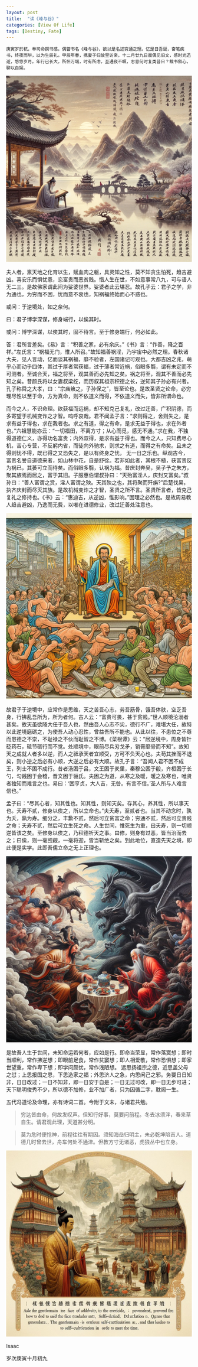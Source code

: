 ```yaml
---
layout: post
title:  "读《峰与谷》"
categories: [View Of Life]
tags: [Destiny, Fate]
---
```


<small>庚寅岁於杭，奉司命撰书感。偶瞥书名《峰与谷》，欲以是名述穷通之理。忆是日吾诞，奋笔疾书，终夜而毕，以为生辰礼。甲辰年春，携妻子归故里访亲，十二月廿九日晨偶见旧文，感时光迅逝，悠悠岁月。年行已长大，所怀万端，时有所虑，至通夜不瞑，志意何时复类昔日？裁书叙心，聊以自娱。</small>

![裁书叙心](/assets/images/posts/2024-02-04-Peaks-And-Valleys/DALLE-2024-02-10-04-04-34.webp)


夫人者，禀天地之化育以生，赋血肉之躯，具灵知之性，莫不知贪生怕死，趋吉避凶。喜安乐而惧忧患，恋富贵而恶贫贱。惜人生在世，不如意事常八九，可与语人无二三。是故佛家谓此间为娑婆世界。娑婆者此云堪忍。故孔子云：君子之学，非为通也，为穷而不困，忧而意不衰也，知祸福终始而心不惑也。

或问：于逆境处，如之奈何。

曰：君子博学深谋，修身端行，以俟其时。 

或问：博学深谋，以俟其时，固不待言。至于修身端行，何必如此。 

答：君所言差矣。《易》言：“积善之家，必有余庆。”《书》言：“作善，降之百祥。”左氏言：“祸福无门，惟人所召。”故知福善祸淫，乃宇宙中必然之理。春秋诸大夫，见人言动，亿而谈其祸福，靡不验者，左国诸记可观也。大都吉凶之兆，萌乎心而动乎四体，其过于厚者常获福，过于薄者常近祸，俗眼多翳，谓有未定而不可测者。至诚合天，福之将至，观其善而必先知之矣。祸之将至，观其不善而必先知之矣。昔颜氏将以女妻叔梁纥，而历叙其祖宗积德之长，逆知其子孙必有兴者。孔子称舜之大孝，曰：“宗庙飨之，子孙保之”，皆至论也。是故圣贤之论命，必穷理尽性以至于命，方为真命，则不依道义而得，不依道义而失，皆非所谓命也。

而今之人，不识命理。欲获福而远祸，却不知克己复礼，改过迁善，广积阴德，而多寄望于机械变诈之才智。呜呼哀哉。君不闻孟子言：“求则得之，舍则失之，是求有益于得也，求在我者也。求之有道，得之有命，是求无益于得也，求在外者也。”六祖慧能亦云：“一切福田，不离方寸；从心而觅，感无不通。”求在我，不独得道德仁义，亦得功名富贵；内外双得，是求有益于得也。而今之人，只知费尽心机，苦心专营，不反躬内省，而徒向外驰求，则求之有道，而得之有命矣。且未之得则忧不得，既已得之又恐失之，是以有终身之忧， 无一日之乐也。纵观古今，富贵名誉自道德来者，如山林中花，自是舒徐。若非如此者，其根不植，获富贵反为祸已，其萎可立而待矣。而俗眼多翳，认祸为福。昔庆封奔吴，吴子予之朱方，聚其族焉而居之，富于其旧。子服惠伯谓叔孙曰：“天殆富淫人，庆封又富矣。”叔孙曰：“善人富谓之赏，淫人富谓之殃。天其殃之也，其将聚而歼旃?”后楚伐吴，执齐庆封而尽灭其族。是故机械变诈之才智，圣贤之所不言。圣贤所言者，皆克己复礼之修持也。《书》云：“惠迪吉，从逆凶，惟影响。”固理之必然也。是故周易教人趋吉避凶，乃逸而无费，以唯在进德修业，改过迁善处注意也。


![求之有道，得之有命](/assets/images/posts/2024-02-04-Peaks-And-Valleys/65488110-2f90-4100-b787-f41b81153ff2.jpg)

故君子于逆境中，应常作是思维，天之苦吾心志，劳吾筋骨，饿吾体肤，空乏吾身，行拂乱吾所为，所为者何。古人云：“富贵可畏，甚于贫贱。”世人顺境沦溺者甚矣。故天虽欲降大任于吾人也，然由吾人心志不尖，德行不广，难堪大任，故特以此逆境磨砺之，为使吾人动心忍性，曾益吾所不能也。从此以往，不患位之不尊而患德之不崇，不耻禄之不伙而耻智之不博。《菜根谭》云：“居逆境中，周身皆针砭药石，砥节砺行而不觉。处顺境中，眼前尽兵刃戈矛，销膏靡骨而不知”。故知天之成就人者多以逆，而人之祗承天者宜顺受，方可不负天心也。夫苟其挫而不退矣，则小逆之后必有小顺，大逆之后必有大顺。故孔子言：“吾闻人君不困不成王，列士不困不成行。昔者汤困于吕，文王困于羑里，秦穆公困于殽，齐桓困于长勺，勾践困于会稽，晋文困于骊氏。夫困之为道，从寒之及暖，暖之及寒也，唯贤者独知而难言之也。易曰：‘困亨贞，大人吉，无咎。有言不信。’圣人所与人难言信也。”

孟子曰：“尽其心者，知其性也。知其性，则知天矣。存其心，养其性，所以事天也。夭寿不贰，修身以俟之，所以立命也。”夫夭寿，至贰者也。当其不动念时，孰为夭，孰为寿。细分之，丰歉不贰，然后可立贫富之命；穷通不贰，然后可立贵贱之命；夭寿不贰，然后可立生死之命。人生世间，惟死生为重，曰夭寿，则一切顺逆皆该之矣。至修身以俟之，乃积德祈天之事。曰修，则身有过恶，皆当治而去之；曰俟，则一毫觊觎，一毫将迎，皆当斩绝之矣。到此地位，直造先天之境，即此便是实学。此即吾儒立命之无上正理也。

![修身以俟之](/assets/images/posts/2024-02-04-Peaks-And-Valleys/5e1f8f75-05fb-4ab8-a48b-69ae80f7ea2f.jpg)

是故吾人生于世间，未知命运若何者，应如是行。即命当荣显，常作落寞想；即时当顺利，常作拂逆想；即眼前足食，常作贫窭想；即人相爱敬，常作恐惧想；即家世望重，常作卑下想；即学问颇优，常作浅陋想。 远思扬祖宗之德，近思盖父母之愆；上思报国之恩，下思造家之福；外思济人之急，内思闲己之邪。务要日日知非，日日改过；一日不知非，即一日安于自是；一日无过可改，即一日无步可进；天下聪明俊秀不少，所以德不加修，业不加广者，只为因循二字，耽阁一生。

五代冯道论及命理，亦有诗词二首。今附于文末，与诸君共勉。

> 穷达皆由命，何故发叹声。但知行好事，莫要问前程。冬去冰须泮，春来草自生。请君观此理，天道甚分明。

> 莫为危时便怆神，前程往往有期因。须知海岳归明主，未必乾坤陷吉人。道德几时曾去世，舟车何处不通津。但教方寸无诸恶，虎狼丛中也立身。

![但知行好事，莫要问前程](/assets/images/posts/2024-02-04-Peaks-And-Valleys/eb7dbfbf-42dc-44a1-90fc-b2d496946274.jpeg)

Isaac 

岁次庚寅十月初九